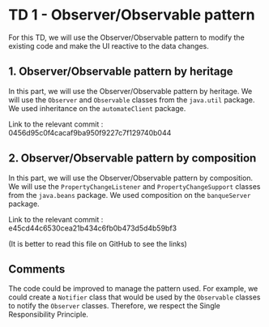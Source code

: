 # TD 1 - Observer/Observable pattern

For this TD, we will use the Observer/Observable pattern to modify the existing code and make the UI reactive to the
data changes.

## 1. Observer/Observable pattern by heritage

In this part, we will use the Observer/Observable pattern by heritage. We will use the `Observer` and `Observable`
classes from the `java.util` package.
We used inheritance on the `automateClient` package.

Link to the relevant commit : 0456d95c0f4cacaf9ba950f9227c7f129740b044

## 2. Observer/Observable pattern by composition

In this part, we will use the Observer/Observable pattern by composition. We will use the `PropertyChangeListener`
and `PropertyChangeSupport` classes from the `java.beans` package.
We used composition on the `banqueServer` package.

Link to the relevant commit : e45cd44c6530cea21b434c6fb0b473d5d4b59bf3

(It is better to read this file on GitHub to see the links)

## Comments

The code could be improved to manage the pattern used. For example, we could create a `Notifier` class that would be
used by the `Observable` classes to notify the `Observer` classes. Therefore, we respect the Single Responsibility
Principle.
